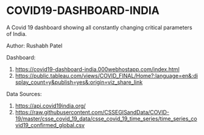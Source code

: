 # COVID19-DASHBOARD-INDIA

A Covid 19 dashboard showing all constantly changing critical parameters of India. 

Author: Rushabh Patel

Dashboard: 
1. https://covid19-dashboard-india.000webhostapp.com/index.html
2. https://public.tableau.com/views/COVID_FINAL/Home?:language=en&:display_count=y&publish=yes&:origin=viz_share_link

Data Sources:
1. https://api.covid19india.org/
2. https://raw.githubusercontent.com/CSSEGISandData/COVID-19/master/csse_covid_19_data/csse_covid_19_time_series/time_series_covid19_confirmed_global.csv
